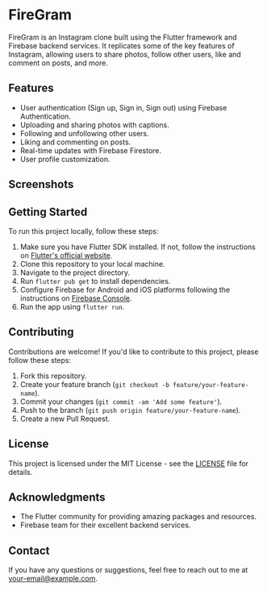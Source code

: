 # FireGram

FireGram is an Instagram clone built using the Flutter framework and Firebase backend services. It replicates some of the key features of Instagram, allowing users to share photos, follow other users, like and comment on posts, and more.

## Features

- User authentication (Sign up, Sign in, Sign out) using Firebase Authentication.
- Uploading and sharing photos with captions.
- Following and unfollowing other users.
- Liking and commenting on posts.
- Real-time updates with Firebase Firestore.
- User profile customization.

## Screenshots



## Getting Started

To run this project locally, follow these steps:

1. Make sure you have Flutter SDK installed. If not, follow the instructions on [Flutter's official website](https://flutter.dev/docs/get-started/install).
2. Clone this repository to your local machine.
3. Navigate to the project directory.
4. Run `flutter pub get` to install dependencies.
5. Configure Firebase for Android and iOS platforms following the instructions on [Firebase Console](https://console.firebase.google.com/).
6. Run the app using `flutter run`.

## Contributing

Contributions are welcome! If you'd like to contribute to this project, please follow these steps:

1. Fork this repository.
2. Create your feature branch (`git checkout -b feature/your-feature-name`).
3. Commit your changes (`git commit -am 'Add some feature'`).
4. Push to the branch (`git push origin feature/your-feature-name`).
5. Create a new Pull Request.

## License

This project is licensed under the MIT License - see the [LICENSE](LICENSE) file for details.

## Acknowledgments

- The Flutter community for providing amazing packages and resources.
- Firebase team for their excellent backend services.

## Contact

If you have any questions or suggestions, feel free to reach out to me at [your-email@example.com](mailto:your-email@example.com).


